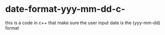 # date-format-yyy-mm-dd-c-
this is a code in c++ that make sure the user input date is the (yyy-mm-dd) format 
